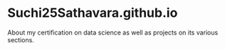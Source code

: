 # Suchi25Sathavara.github.io
About my certification on data science as well as projects on its various sections.
